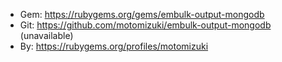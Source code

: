 * Gem: https://rubygems.org/gems/embulk-output-mongodb
* Git: https://github.com/motomizuki/embulk-output-mongodb (unavailable)
* By: https://rubygems.org/profiles/motomizuki
